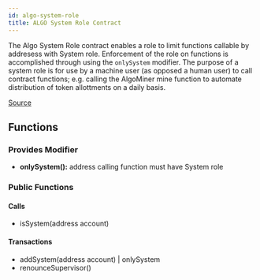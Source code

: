 ```yaml
---
id: algo-system-role
title: ALGO System Role Contract
---
```


The Algo System Role contract enables a role to limit functions callable by addresess with System role. Enforcement of the role on functions is accomplished through using the `onlySystem` modifier. The purpose of a system role is for use by a machine user (as opposed a human user) to call contract functions; e.g. calling the AlgoMiner mine function to automate distribution of token allottments on a daily basis.

[Source](https://github.com/Superalgos/ALGOToken/blob/master/labs/algo-token-distribution/src/AdvancedAlgos.AlgoToken.AlgoTokenDistribution/SmartContracts/src/AlgoSystemRole.sol)

## Functions

### Provides Modifier

- **onlySystem():** address calling function must have System role

### Public Functions

#### Calls

- isSystem(address account)

#### Transactions

- addSystem(address account) | onlySystem
- renounceSupervisor()